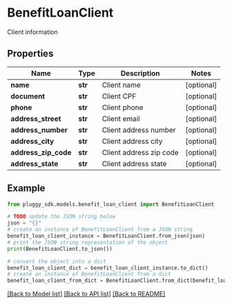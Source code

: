 # BenefitLoanClient

Client information

## Properties

Name | Type | Description | Notes
------------ | ------------- | ------------- | -------------
**name** | **str** | Client name | [optional] 
**document** | **str** | Client CPF | [optional] 
**phone** | **str** | Client phone | [optional] 
**address_street** | **str** | Client email | [optional] 
**address_number** | **str** | Client address number | [optional] 
**address_city** | **str** | Client address city | [optional] 
**address_zip_code** | **str** | Client address zip code | [optional] 
**address_state** | **str** | Client address state | [optional] 

## Example

```python
from pluggy_sdk.models.benefit_loan_client import BenefitLoanClient

# TODO update the JSON string below
json = "{}"
# create an instance of BenefitLoanClient from a JSON string
benefit_loan_client_instance = BenefitLoanClient.from_json(json)
# print the JSON string representation of the object
print(BenefitLoanClient.to_json())

# convert the object into a dict
benefit_loan_client_dict = benefit_loan_client_instance.to_dict()
# create an instance of BenefitLoanClient from a dict
benefit_loan_client_from_dict = BenefitLoanClient.from_dict(benefit_loan_client_dict)
```
[[Back to Model list]](../README.md#documentation-for-models) [[Back to API list]](../README.md#documentation-for-api-endpoints) [[Back to README]](../README.md)


